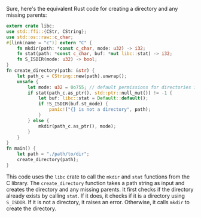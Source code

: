 Sure, here's the equivalent Rust code for creating a directory and any missing parents:
```rust
extern crate libc;
use std::ffi::{CStr, CString};
use std::os::raw::c_char;
#[link(name = "c")] extern "C" {
    fn mkdir(path: *const c_char, mode: u32) -> i32;
    fn stat(path: *const c_char, buf: *mut libc::stat) -> i32;
    fn S_ISDIR(mode: u32) -> bool;
}
fn create_directory(path: &str) {
    let path_c = CString::new(path).unwrap();
    unsafe {
        let mode: u32 = 0o755; // default permissions for directories in Linux
        if stat(path_c.as_ptr(), std::ptr::null_mut()) != -1 {
            let buf: libc::stat = Default::default();
            if !S_ISDIR(buf.st_mode) {
                panic!("{} is not a directory", path);
            }
        } else {
            mkdir(path_c.as_ptr(), mode);
        }
    }
}
fn main() {
    let path = "./path/to/dir";
    create_directory(path);
}
```
This code uses the `libc` crate to call the `mkdir` and `stat` functions from the C library. The `create_directory` function takes a path string as input and creates the directory and any missing parents. It first checks if the directory already exists by calling `stat`. If it does, it checks if it is a directory using `S_ISDIR`. If it is not a directory, it raises an error. Otherwise, it calls `mkdir` to create the directory.

